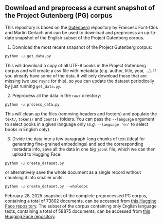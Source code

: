 ## Download and preprocess a current snapshot of the Project Gutenberg (PG) corpus
This repository is based on the [Gutenberg](https://github.com/pgcorpus/gutenberg) repository by Francesc Font-Clos and Martin Gerlach and can be used to download and preprocess an up-to-date snapshot of the English subset of the Project Gutenberg corpus.

1. Download the most recent snapshot of the Project Gutenberg corpus: 
```python
python -u get_data.py
```
This will download a copy of all UTF-8 books in the Project Gutenberg corpus and will create a csv file with metadata (e.g. author, title, year, ...). If you already have some of the data, it will only download those that are missing (we use `rsync` for this), so you can update the dataset periodically by just running `get_data.py`.

2. Preprocess all the data in the `raw/` directory:
```python
python -u process_data.py
```
This will clean up the files (removing headers and footers) and populate the `text/`, `tokens/` and `counts/` folders. You can pass the ``--language`` argument to select books in a given language only (*e.g.* `--language 'en'` to select books in English only).

3. Divide the data into a few paragraph-long chunks of text (ideal for generating fine-grained embeddings) and add the corresponding metadata info, save all the data in one big `jsonl` file, which we can then upload to Hugging Face:
```python
python -u create_dataset.py
```
or alternatively save the whole document as a single record without chunking it into smaller units:
```python
python -u create_dataset.py --wholedoc
```

February 28, 2025 snapshot of the complete preprocessed PG corpus, containing a total of 73802 documents, can be accessed from [this Hugging Face repository](https://huggingface.co/datasets/eminorhan/gutenberg_feb25). The subset of the corpus containing only English language texts, containing a total of 58875 documents, can be accessed from [this Hugging Face repository](https://huggingface.co/datasets/eminorhan/gutenberg_en_feb25).
